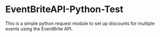 # EventBriteAPI-Python-Test

This is a simple python request module to set up discounts for multiple events using the EventBrite API.
